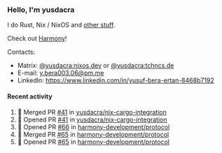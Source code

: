 ### Hello, I'm yusdacra

I do Rust, Nix / NixOS and [other stuff](https://yusdacra.gitlab.io/about).

Check out [Harmony](https://github.com/harmony-development)!

Contacts:
- Matrix: [@yusdacra:nixos.dev](https://matrix.to/#/@yusdacra:nixos.dev) or [@yusdacra:tchncs.de](https://matrix.to/#/@yusdacra:tchncs.de)
- E-mail: y.bera003.06@pm.me
- LinkedIn: https://www.linkedin.com/in/yusuf-bera-ertan-8468b7192

#### Recent activity

<!--START_SECTION:activity-->
1. 🎉 Merged PR [#41](https://github.com/yusdacra/nix-cargo-integration/pull/41) in [yusdacra/nix-cargo-integration](https://github.com/yusdacra/nix-cargo-integration)
2. 💪 Opened PR [#41](https://github.com/yusdacra/nix-cargo-integration/pull/41) in [yusdacra/nix-cargo-integration](https://github.com/yusdacra/nix-cargo-integration)
3. 💪 Opened PR [#66](https://github.com/harmony-development/protocol/pull/66) in [harmony-development/protocol](https://github.com/harmony-development/protocol)
4. 🎉 Merged PR [#65](https://github.com/harmony-development/protocol/pull/65) in [harmony-development/protocol](https://github.com/harmony-development/protocol)
5. 💪 Opened PR [#65](https://github.com/harmony-development/protocol/pull/65) in [harmony-development/protocol](https://github.com/harmony-development/protocol)
<!--END_SECTION:activity-->
